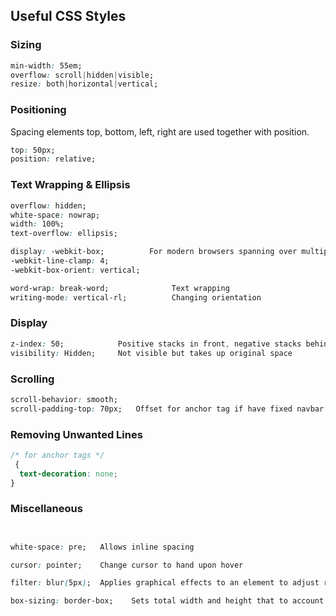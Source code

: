 ## Useful CSS Styles

### Sizing

```css
min-width: 55em;
overflow: scroll|hidden|visible;
resize: both|horizontal|vertical;
```

### Positioning

Spacing elements top, bottom, left, right are used together with position.

```css
top: 50px;
position: relative;
```

### Text Wrapping & Ellipsis

```css
overflow: hidden;
white-space: nowrap;
width: 100%;
text-overflow: ellipsis;

display: -webkit-box;          For modern browsers spanning over multiple lines
-webkit-line-clamp: 4;
-webkit-box-orient: vertical;

word-wrap: break-word;              Text wrapping
writing-mode: vertical-rl;          Changing orientation
```

### Display

```css
z-index: 50;            Positive stacks in front, negative stacks behind changes transparency
visibility: Hidden;     Not visible but takes up original space
```

### Scrolling

```css
scroll-behavior: smooth;
scroll-padding-top: 70px;   Offset for anchor tag if have fixed navbar
```

### Removing Unwanted Lines

```css
/* for anchor tags */
 {
  text-decoration: none;
}
```

### Miscellaneous

```css


white-space: pre;   Allows inline spacing

cursor: pointer;    Change cursor to hand upon hover

filter: blur(5px);  Applies graphical effects to an element to adjust rendering of images/borders

box-sizing: border-box;    Sets total width and height that to account for border/padding
```
